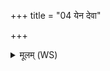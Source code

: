 +++
title = "04 येन देवा"

+++
<details><summary>मूलम् (WS)</summary>

येन देवा असुरेभ्योभवन् द्युम्नवत्तराः ।  
इदं तदक्रि देवा असपत्ना किलाभुवम् ॥ ४ ॥
</details>